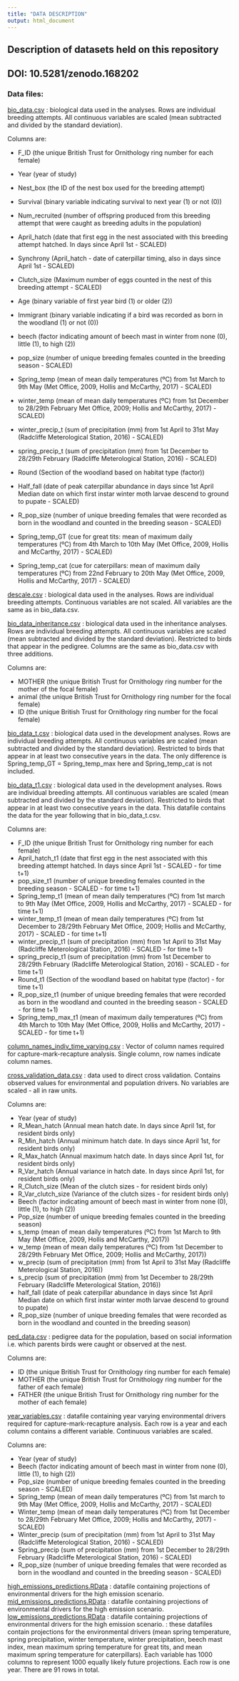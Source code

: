 ```yaml
---
title: "DATA DESCRIPTION"
output: html_document
---
```


## Description of datasets held on this repository

## DOI: 10.5281/zenodo.168202

### Data files:

[bio_data.csv](https://github.com/emilygsimmonds/Evolutionarily_Explicit_IPM/blob/master/bio_data.csv) : biological data used in the analyses. Rows are individual breeding attempts. All continuous variables are scaled (mean subtracted and divided by the standard deviation).

Columns are: 

* F_ID (the unique British Trust for Ornithology ring number for each female)
* Year (year of study)
* Nest_box (the ID of the nest box used for the breeding attempt) 
* Survival (binary variable indicating survival to next year (1) or not (0))
* Num_recruited (number of offspring produced from this breeding attempt that were caught as breeding adults in the population)
* April_hatch (date that first egg in the nest associated with this breeding attempt hatched. In days since April 1st - SCALED) 
* Synchrony (April_hatch - date of caterpillar timing, also in days since April 1st - SCALED)
* Clutch_size (Maximum number of eggs counted in the nest of this breeding attempt - SCALED)
* Age (binary variable of first year bird (1) or older (2))
* Immigrant (binary variable indicating if a bird was recorded as born in the woodland (1) or not (0))
* beech (factor indicating amount of beech mast in winter from none (0), little (1), to high (2))
* pop_size (number of unique breeding females counted in the breeding season - SCALED)
* Spring_temp (mean of mean daily temperatures (ºC) from 1st March to 9th May (Met Office, 2009, Hollis and McCarthy, 2017) - SCALED)
* winter_temp (mean of mean daily temperatures (ºC) from 1st December to 28/29th February Met Office, 2009; Hollis and McCarthy, 2017) - SCALED)
* winter_precip_t (sum of precipitation (mm) from 1st April to 31st May (Radcliffe Meterological Station, 2016) - SCALED)
* spring_precip_t (sum of precipitation (mm) from 1st December to 28/29th February (Radcliffe Meterological Station, 2016) - SCALED)
* Round (Section of the woodland based on habitat type (factor))
* Half_fall (date of peak caterpillar abundance in days since 1st April	Median date on which first instar winter moth larvae descend to ground to pupate - SCALED)
* R_pop_size (number of unique breeding females that were recorded as born in the woodland and counted in the breeding season - SCALED)

* Spring_temp_GT (cue for great tits: mean of maximum daily temperatures (ºC) from 4th March to 10th May (Met Office, 2009, Hollis and McCarthy, 2017) - SCALED)
* Spring_temp_cat (cue for caterpillars: mean of maximum daily temperatures (ºC) from 22nd February to 20th May (Met Office, 2009, Hollis and McCarthy, 2017) - SCALED)

[descale.csv](https://github.com/emilygsimmonds/Evolutionarily_Explicit_IPM/blob/master/descale.csv) : biological data used in the analyses. Rows are individual breeding attempts. Continuous variables are not scaled. All variables are the same as in bio_data.csv.

[bio_data_inheritance.csv](https://github.com/emilygsimmonds/Evolutionarily_Explicit_IPM/blob/master/bio_data_inheritance.csv) : biological data used in the inheritance analyses. Rows are individual breeding attempts. All continuous variables are scaled (mean subtracted and divided by the standard deviation). Restricted to birds that appear in the pedigree. Columns are the same as bio_data.csv with three additions.

Columns are: 

* MOTHER (the unique British Trust for Ornithology ring number for the mother of the focal female)
* animal (the unique British Trust for Ornithology ring number for the focal female)
* ID (the unique British Trust for Ornithology ring number for the focal female)

[bio_data_t.csv](https://github.com/emilygsimmonds/Evolutionarily_Explicit_IPM/blob/master/bio_data_t.csv) : biological data used in the development analyses. Rows are individual breeding attempts. All continuous variables are scaled (mean subtracted and divided by the standard deviation). Restricted to birds that appear in at least two consecutive years in the data. The only difference is Spring_temp_GT = Spring_temp_max here and Spring_temp_cat is not included. 

[bio_data_t1.csv](https://github.com/emilygsimmonds/Evolutionarily_Explicit_IPM/blob/master/bio_data_t1.csv) : biological data used in the development analyses. Rows are individual breeding attempts. All continuous variables are scaled (mean subtracted and divided by the standard deviation). Restricted to birds that appear in at least two consecutive years in the data. This datafile contains the data for the year following that in bio_data_t.csv.

Columns are: 

* F_ID (the unique British Trust for Ornithology ring number for each female)
* April_hatch_t1 (date that first egg in the nest associated with this breeding attempt hatched. In days since April 1st - SCALED - for time t+1)
* pop_size_t1 (number of unique breeding females counted in the breeding season - SCALED - for time t+1)
* Spring_temp_t1 (mean of mean daily temperatures (ºC) from 1st march to 9th May (Met Office, 2009, Hollis and McCarthy, 2017) - SCALED - for time t+1)
* winter_temp_t1 (mean of mean daily temperatures (ºC) from 1st December to 28/29th February Met Office, 2009; Hollis and McCarthy, 2017) - SCALED - for time t+1)
* winter_precip_t1 (sum of precipitation (mm) from 1st April to 31st May (Radcliffe Meterological Station, 2016) - SCALED - for time t+1)
* spring_precip_t1 (sum of precipitation (mm) from 1st December to 28/29th February (Radcliffe Meterological Station, 2016) - SCALED - for time t+1) 
* Round_t1 (Section of the woodland based on habitat type (factor) - for time t+1)
* R_pop_size_t1 (number of unique breeding females that were recorded as born in the woodland and counted in the breeding season - SCALED - for time t+1)
* Spring_temp_max_t1 (mean of maximum daily temperatures (ºC) from 4th March to 10th May (Met Office, 2009, Hollis and McCarthy, 2017) - SCALED - for time t+1)

[column_names_indiv_time_varying.csv](https://github.com/emilygsimmonds/Evolutionarily_Explicit_IPM/blob/master/column_names_indiv_time_varying.csv) : Vector of column names required for capture-mark-recapture analysis. Single column, row names indicate column names.

[cross_validation_data.csv](https://github.com/emilygsimmonds/Evolutionarily_Explicit_IPM/blob/master/cross_validation_data.csv) : data used to direct cross validation. Contains observed values for environmental and population drivers. No variables are scaled - all in raw units. 

Columns are: 

* Year (year of study)
* R_Mean_hatch (Annual mean hatch date. In days since April 1st, for resident birds only) 
* R_Min_hatch (Annual minimum hatch date. In days since April 1st, for resident birds only) 
* R_Max_hatch (Annual maximum hatch date. In days since April 1st, for resident birds only) 
* R_Var_hatch (Annual variance in hatch date. In days since April 1st, for resident birds only) 
* R_Clutch_size (Mean of the clutch sizes - for resident birds only)
* R_Var_clutch_size (Variance of the clutch sizes - for resident birds only)
* Beech (factor indicating amount of beech mast in winter from none (0), little (1), to high (2))
* Pop_size (number of unique breeding females counted in the breeding season)
* s_temp (mean of mean daily temperatures (ºC) from 1st March to 9th May (Met Office, 2009, Hollis and McCarthy, 2017))
* w_temp (mean of mean daily temperatures (ºC) from 1st December to 28/29th February Met Office, 2009; Hollis and McCarthy, 2017))
* w_precip (sum of precipitation (mm) from 1st April to 31st May (Radcliffe Meterological Station, 2016))
* s_precip (sum of precipitation (mm) from 1st December to 28/29th February (Radcliffe Meterological Station, 2016))
* half_fall (date of peak caterpillar abundance in days since 1st April	Median date on which first instar winter moth larvae descend to ground to pupate)
* R_pop_size (number of unique breeding females that were recorded as born in the woodland and counted in the breeding season)

[ped_data.csv](https://github.com/emilygsimmonds/Evolutionarily_Explicit_IPM/blob/master/ped_data.csv) : pedigree data for the population, based on social information i.e. which parents birds were caught or observed at the nest. 

Columns are: 

* ID (the unique British Trust for Ornithology ring number for each female)
* MOTHER (the unique British Trust for Ornithology ring number for the father of each female)
* FATHER (the unique British Trust for Ornithology ring number for the mother of each female)

[year_variables.csv](https://github.com/emilygsimmonds/Evolutionarily_Explicit_IPM/blob/master/year_variables.csv) : datafile containing year varying environmental drivers required for capture-mark-recapture analysis. Each row is a year and each column contains a different variable. Continuous variables are scaled. 

Columns are: 

* Year (year of study)
* Beech (factor indicating amount of beech mast in winter from none (0), little (1), to high (2))
* Pop_size (number of unique breeding females counted in the breeding season - SCALED)
* Spring_temp (mean of mean daily temperatures (ºC) from 1st march to 9th May (Met Office, 2009, Hollis and McCarthy, 2017) - SCALED)
* Winter_temp (mean of mean daily temperatures (ºC) from 1st December to 28/29th February Met Office, 2009; Hollis and McCarthy, 2017) - SCALED)
* Winter_precip (sum of precipitation (mm) from 1st April to 31st May (Radcliffe Meterological Station, 2016) - SCALED)
* Spring_precip (sum of precipitation (mm) from 1st December to 28/29th February (Radcliffe Meterological Station, 2016) - SCALED)
* R_pop_size (number of unique breeding females that were recorded as born in the woodland and counted in the breeding season - SCALED)


[high_emissions_predictions.RData](https://github.com/emilygsimmonds/Evolutionarily_Explicit_IPM/blob/master/high_emissions_predictions.RData) : datafile containing projections of environmental drivers for the high emission scenario.
[mid_emissions_predictions.RData](https://github.com/emilygsimmonds/Evolutionarily_Explicit_IPM/blob/master/mid_emissions_predictions.RData) : datafile containing projections of environmental drivers for the high emission scenario.
[low_emissions_predictions.RData](https://github.com/emilygsimmonds/Evolutionarily_Explicit_IPM/blob/master/low_emissions_predictions.RData) : datafile containing projections of environmental drivers for the high emission scenario. : these datafiles contain projections for the environmental drivers (mean spring temperature, spring precipitation, winter temperature, winter precipitation, beech mast index, mean maximum spring temperature for great tits, and mean maximum spring temperature for caterpillars). Each variable has 1000 columns to represent 1000 equally likely future projections. Each row is one year. There are 91 rows in total.















